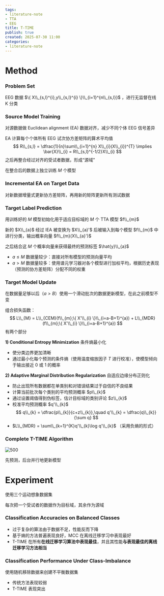 ```yaml
---
tags:
- literature-note
- TTA
- EEG
title: T-TIME
publish: true
created: 2025-07-30 11:00
categories:
- literature-note
---
```

# Method

### Problem Set

EEG 数据 $\{ X\\_{s,l}^{i},y\\_{s,l}^{i} \}\\_{i=1}^{n\\_{s,l}}$ ，进行无监督在线 K 分类

### Source Model Training

对源数据做 Euclidean alignment (EA) 数据对齐，减少不同个体 EEG 信号差异

EA 计算每个个体所有 EEG 试次协方差矩阵的算术平均值
$$
R\\_{s,l} = \dfrac{1}{n}\sum\\_{i=1}^{n} X\\_{i}(X\\_{i})^{T} \implies \bar{X}\\_{i} = R\\_{s,l}^{-1/2}X\\_{i}
$$
之后再整合经过对齐的受试者数据，形成“源域”

在整合后的数据上独立训练 $M$ 个模型

### Incremental EA on Target Data

对新数据增量式更新协方差矩阵，再用新的矩阵更新所有测试数据

### Target Label Prediction

用训练好的 $M$ 模型初始化用于适应目标域的 $M$ 个 TTA 模型 $f\\_{m}$ 

新的 $X\\_{a}$ 经过 IEA 被变换为 $X\\_{a}'$ 后被输入到每个模型 $f\\_{m}$ 中进行分类，输出概率向量 $f\\_{m}(X\\_{a}')$ 

之后结合这 $M$ 个概率向量来获得最终的预测标签 $\hat{y}\\_{a}$ 
- $a\leq M$ 数据量较少：直接对所有模型的预测向量平均
- $a>M$ 数据量较多：使用谱元学习器对各个模型进行加权平均，根据历史表现（预测的协方差矩阵）分配不同的权重

### Target Model Update

在数据量足够以后（$a>B$）使用一个滑动批次的数据更新模型，在此之前模型不变

组合损失函数：
$$
L\\_{M} = L\\_{CEM}(f\\_{m};\{ X'\\_{i} \}\\_{i=a-B+1}^{a}) + L\\_{MDR}(f\\_{m};\{ X'\\_{i} \}\\_{i=a-B+1}^{a})
$$
有两个部分

**1) Conditional Entropy Minimization** 条件熵最小化
- 使分类边界更加清晰
- 通过最小化每个预测的条件熵（使用温度缩放因子 $T$ 进行校准），使模型倾向于输出接近 0 或 1 的概率

**2) Adaptive Marginal Distribution Regularization** 自适应边缘分布正则化
- 防止出现所有数据都在单类别和对错误结果过于自信的不良结果
- 计算当前批次每个类别的平均预测概率 $p\\_{k}$
- 通过设置阈值得到伪标签，估计目标域的类别评论 $z\\_{k}$
- 校准平均预测概率 $q'\\_{k}$
$$
q\\_{k} = \dfrac{p\\_{k}}{c+z\\_{k}},\quad q'\\_{k} = \dfrac{q\\_{k}}{\sum q}
$$
- $L\\_{MDR} = \sum\\_{k=1}^{K}q'\\_{k}\log q'\\_{k}$ （采用负熵的形式）

### Complete T-TIME Algorithm

![500]()

先预测，后台并行地更新模型

# Experiment

使用三个运动想象数据集

每次把一个受试者的数据作为目标域，其余作为源域

### Classification Accuracies on Balanced Classes

- 过于复杂的算法由于数据不足，性能反而下降
- 基于熵的方法普遍表现良好，MCC 在离线迁移学习中表现最好
- T-TIME 在所有**在线迁移学习算法中表现最佳**，并且其性能**与表现最佳的离线迁移学习方法相当**

### Classification Performance Under Class-Imbalance

使用随机移除数据来创建不平衡数据集

- 传统方法表现较弱
- T-TIME 表现突出

